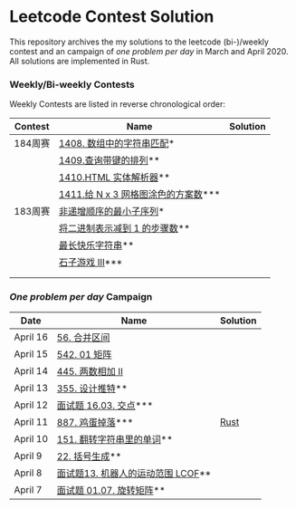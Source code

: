 # Leetcode Contest Solution

This repository archives the my solutions to the leetcode (bi-)/weekly contest and an campaign of *one problem per day* in March and April 2020. All solutions are implemented in Rust.

### Weekly/Bi-weekly Contests

Weekly Contests are listed in reverse chronological order:

| Contest | Name                                                         | Solution |
| ------- | ------------------------------------------------------------ | -------- |
| 184周赛 | [1408. 数组中的字符串匹配](https://leetcode-cn.com/problems/string-matching-in-an-array/)* |          |
|         | [1409.查询带键的排列](https://leetcode-cn.com/problems/queries-on-a-permutation-with-key/)** |          |
|         | [1410.HTML 实体解析器](https://leetcode-cn.com/problems/html-entity-parser/)** |          |
|         | [1411.给 N x 3 网格图涂色的方案数](https://leetcode-cn.com/problems/number-of-ways-to-paint-n-x-3-grid/)*** |          |
| 183周赛 | [非递增顺序的最小子序列](https://leetcode-cn.com/problems/minimum-subsequence-in-non-increasing-order/)* |          |
|         | [将二进制表示减到 1 的步骤数](https://leetcode-cn.com/problems/number-of-steps-to-reduce-a-number-in-binary-representation-to-one/)** |          |
|         | [最长快乐字符串](https://leetcode-cn.com/problems/longest-happy-string/)** |          |
|         | [石子游戏 III](https://leetcode-cn.com/problems/stone-game-iii/)*** |          |
|         |                                                              |          |
|         |                                                              |          |



### *One problem per day* Campaign

| Date     | Name                                                         | Solution |
| -------- | ------------------------------------------------------------ | -------- |
| April 16 | [56. 合并区间](https://leetcode-cn.com/problems/merge-intervals) |          |
| April 15 | [542. 01 矩阵](https://leetcode-cn.com/problems/01-matrix)   |          |
| April 14 | [445. 两数相加 II](https://leetcode-cn.com/problems/add-two-numbers-ii) |          |
| April 13 | [355. 设计推特](https://leetcode-cn.com/problems/design-twitter)** |          |
| April 12 | [面试题 16.03. 交点](https://leetcode-cn.com/problems/intersection-lcci/)*** |          |
| April 11 | [887. 鸡蛋掉落](https://leetcode-cn.com/problems/super-egg-drop)*** | [Rust]() |
| April 10 | [151. 翻转字符串里的单词](https://leetcode-cn.com/problems/reverse-words-in-a-string)** |          |
| April 9  | [22. 括号生成](https://leetcode-cn.com/problems/generate-parentheses)** |          |
| April 8  | [面试题13. 机器人的运动范围  LCOF](https://leetcode-cn.com/problems/ji-qi-ren-de-yun-dong-fan-wei-lcof/)** |          |
| April 7  | [面试题 01.07. 旋转矩阵](https://leetcode-cn.com/problems/rotate-matrix-lcci/)** |          |


